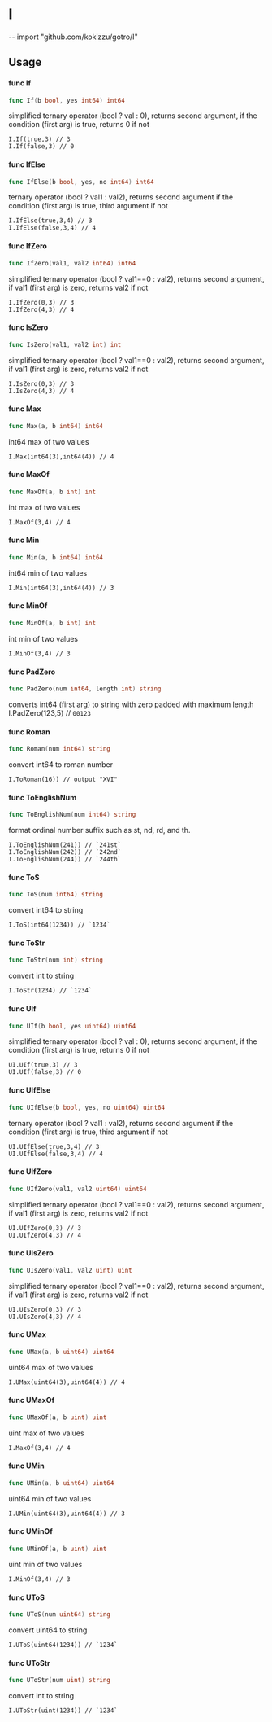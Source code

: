 # I
--
    import "github.com/kokizzu/gotro/I"


## Usage

#### func  If

```go
func If(b bool, yes int64) int64
```
simplified ternary operator (bool ? val : 0), returns second argument, if the
condition (first arg) is true, returns 0 if not

    I.If(true,3) // 3
    I.If(false,3) // 0

#### func  IfElse

```go
func IfElse(b bool, yes, no int64) int64
```
ternary operator (bool ? val1 : val2), returns second argument if the condition
(first arg) is true, third argument if not

    I.IfElse(true,3,4) // 3
    I.IfElse(false,3,4) // 4

#### func  IfZero

```go
func IfZero(val1, val2 int64) int64
```
simplified ternary operator (bool ? val1==0 : val2), returns second argument, if
val1 (first arg) is zero, returns val2 if not

    I.IfZero(0,3) // 3
    I.IfZero(4,3) // 4

#### func  IsZero

```go
func IsZero(val1, val2 int) int
```
simplified ternary operator (bool ? val1==0 : val2), returns second argument, if
val1 (first arg) is zero, returns val2 if not

    I.IsZero(0,3) // 3
    I.IsZero(4,3) // 4

#### func  Max

```go
func Max(a, b int64) int64
```
int64 max of two values

    I.Max(int64(3),int64(4)) // 4

#### func  MaxOf

```go
func MaxOf(a, b int) int
```
int max of two values

    I.MaxOf(3,4) // 4

#### func  Min

```go
func Min(a, b int64) int64
```
int64 min of two values

    I.Min(int64(3),int64(4)) // 3

#### func  MinOf

```go
func MinOf(a, b int) int
```
int min of two values

    I.MinOf(3,4) // 3

#### func  PadZero

```go
func PadZero(num int64, length int) string
```
converts int64 (first arg) to string with zero padded with maximum length
I.PadZero(123,5) // `00123`

#### func  Roman

```go
func Roman(num int64) string
```
convert int64 to roman number

    I.ToRoman(16)) // output "XVI"

#### func  ToEnglishNum

```go
func ToEnglishNum(num int64) string
```
format ordinal number suffix such as st, nd, rd, and th.

    I.ToEnglishNum(241)) // `241st`
    I.ToEnglishNum(242)) // `242nd`
    I.ToEnglishNum(244)) // `244th`

#### func  ToS

```go
func ToS(num int64) string
```
convert int64 to string

    I.ToS(int64(1234)) // `1234`

#### func  ToStr

```go
func ToStr(num int) string
```
convert int to string

    I.ToStr(1234) // `1234`

#### func  UIf

```go
func UIf(b bool, yes uint64) uint64
```
simplified ternary operator (bool ? val : 0), returns second argument, if the
condition (first arg) is true, returns 0 if not

    UI.UIf(true,3) // 3
    UI.UIf(false,3) // 0

#### func  UIfElse

```go
func UIfElse(b bool, yes, no uint64) uint64
```
ternary operator (bool ? val1 : val2), returns second argument if the condition
(first arg) is true, third argument if not

    UI.UIfElse(true,3,4) // 3
    UI.UIfElse(false,3,4) // 4

#### func  UIfZero

```go
func UIfZero(val1, val2 uint64) uint64
```
simplified ternary operator (bool ? val1==0 : val2), returns second argument, if
val1 (first arg) is zero, returns val2 if not

    UI.UIfZero(0,3) // 3
    UI.UIfZero(4,3) // 4

#### func  UIsZero

```go
func UIsZero(val1, val2 uint) uint
```
simplified ternary operator (bool ? val1==0 : val2), returns second argument, if
val1 (first arg) is zero, returns val2 if not

    UI.UIsZero(0,3) // 3
    UI.UIsZero(4,3) // 4

#### func  UMax

```go
func UMax(a, b uint64) uint64
```
uint64 max of two values

    I.UMax(uint64(3),uint64(4)) // 4

#### func  UMaxOf

```go
func UMaxOf(a, b uint) uint
```
uint max of two values

    I.MaxOf(3,4) // 4

#### func  UMin

```go
func UMin(a, b uint64) uint64
```
uint64 min of two values

    I.UMin(uint64(3),uint64(4)) // 3

#### func  UMinOf

```go
func UMinOf(a, b uint) uint
```
uint min of two values

    I.MinOf(3,4) // 3

#### func  UToS

```go
func UToS(num uint64) string
```
convert uint64 to string

    I.UToS(uint64(1234)) // `1234`

#### func  UToStr

```go
func UToStr(num uint) string
```
convert int to string

    I.UToStr(uint(1234)) // `1234`
